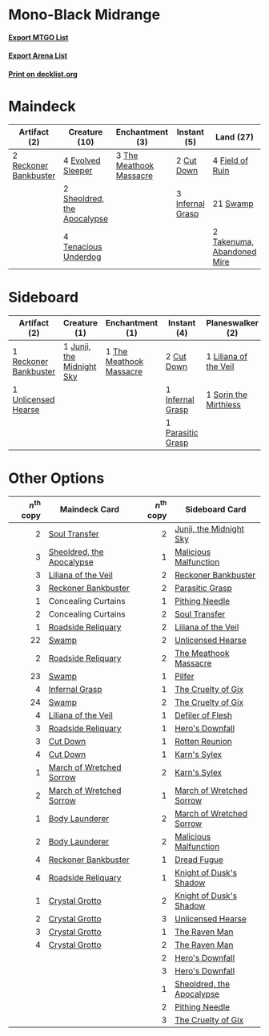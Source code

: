 # Mono-Black Midrange

#### [Export MTGO List](../collection/Mono-Black%20Midrange/Mono-Black%20Midrange.txt)
#### [Export Arena List](../collection/Mono-Black%20Midrange/Mono-Black%20Midrange_arena.txt)
#### [Print on decklist.org](http://decklist.org/?deckmain=2%09Cut%20Down%0A4%09Evolved%20Sleeper%0A4%09Field%20of%20Ruin%0A4%09Graveyard%20Trespasser%0A3%09Infernal%20Grasp%0A4%09Invoke%20Despair%0A2%09Liliana%20of%20the%20Veil%0A2%09Reckoner%20Bankbuster%0A2%09Sheoldred,%20the%20Apocalypse%0A2%09Sorin%20the%20Mirthless%0A1%09Soul%20Transfer%0A21%09Swamp%0A2%09Takenuma,%20Abandoned%20Mire%0A4%09Tenacious%20Underdog%0A3%09The%20Meathook%20Massacre&deckside=2%09Cut%20Down%0A4%09Duress%0A1%09Infernal%20Grasp%0A1%09Junji,%20the%20Midnight%20Sky%0A1%09Liliana%20of%20the%20Veil%0A1%09Parasitic%20Grasp%0A1%09Reckoner%20Bankbuster%0A1%09Sorin%20the%20Mirthless%0A1%09Soul%20Transfer%0A1%09The%20Meathook%20Massacre%0A1%09Unlicensed%20Hearse)
# Maindeck

|                                          Artifact (2)                                          |                                            Creature (10)                                             |                                         Enchantment (3)                                          |                                        Instant (5)                                        |                                              Land (27)                                              |                                        Planeswalker (4)                                        |                                        Sorcery (5)                                        |     Unknown (4)      |
|------------------------------------------------------------------------------------------------|------------------------------------------------------------------------------------------------------|--------------------------------------------------------------------------------------------------|-------------------------------------------------------------------------------------------|-----------------------------------------------------------------------------------------------------|------------------------------------------------------------------------------------------------|-------------------------------------------------------------------------------------------|----------------------|
|2 [Reckoner Bankbuster](http://gatherer.wizards.com/Pages/Card/Details.aspx?multiverseid=548568)|4 [Evolved Sleeper](http://gatherer.wizards.com/Pages/Card/Details.aspx?multiverseid=574573)          |3 [The Meathook Massacre](http://gatherer.wizards.com/Pages/Card/Details.aspx?multiverseid=534886)|2 [Cut Down](http://gatherer.wizards.com/Pages/Card/Details.aspx?multiverseid=574569)      |4 [Field of Ruin](http://gatherer.wizards.com/Pages/Card/Details.aspx?multiverseid=435415)           |2 [Liliana of the Veil](http://gatherer.wizards.com/Pages/Card/Details.aspx?multiverseid=235597)|4 [Invoke Despair](http://gatherer.wizards.com/Pages/Card/Details.aspx?multiverseid=548399)|4 Graveyard Trespasser|
|                                                                                                |2 [Sheoldred, the Apocalypse](http://gatherer.wizards.com/Pages/Card/Details.aspx?multiverseid=574587)|                                                                                                  |3 [Infernal Grasp](http://gatherer.wizards.com/Pages/Card/Details.aspx?multiverseid=534880)|21 [Swamp](http://gatherer.wizards.com/Pages/Card/Details.aspx?multiverseid=439858)                  |2 [Sorin the Mirthless](http://gatherer.wizards.com/Pages/Card/Details.aspx?multiverseid=540983)|1 [Soul Transfer](http://gatherer.wizards.com/Pages/Card/Details.aspx?multiverseid=548423) |                      |
|                                                                                                |4 [Tenacious Underdog](http://gatherer.wizards.com/Pages/Card/Details.aspx?multiverseid=555298)       |                                                                                                  |                                                                                           |2 [Takenuma, Abandoned Mire](http://gatherer.wizards.com/Pages/Card/Details.aspx?multiverseid=548591)|                                                                                                |                                                                                           |                      |


# Sideboard

|                                          Artifact (2)                                          |                                            Creature (1)                                            |                                         Enchantment (1)                                          |                                        Instant (4)                                         |                                        Planeswalker (2)                                        |                                       Sorcery (5)                                        |
|------------------------------------------------------------------------------------------------|----------------------------------------------------------------------------------------------------|--------------------------------------------------------------------------------------------------|--------------------------------------------------------------------------------------------|------------------------------------------------------------------------------------------------|------------------------------------------------------------------------------------------|
|1 [Reckoner Bankbuster](http://gatherer.wizards.com/Pages/Card/Details.aspx?multiverseid=548568)|1 [Junji, the Midnight Sky](http://gatherer.wizards.com/Pages/Card/Details.aspx?multiverseid=548400)|1 [The Meathook Massacre](http://gatherer.wizards.com/Pages/Card/Details.aspx?multiverseid=534886)|2 [Cut Down](http://gatherer.wizards.com/Pages/Card/Details.aspx?multiverseid=574569)       |1 [Liliana of the Veil](http://gatherer.wizards.com/Pages/Card/Details.aspx?multiverseid=235597)|4 [Duress](http://gatherer.wizards.com/Pages/Card/Details.aspx?multiverseid=14557)        |
|1 [Unlicensed Hearse](http://gatherer.wizards.com/Pages/Card/Details.aspx?multiverseid=555447)  |                                                                                                    |                                                                                                  |1 [Infernal Grasp](http://gatherer.wizards.com/Pages/Card/Details.aspx?multiverseid=534880) |1 [Sorin the Mirthless](http://gatherer.wizards.com/Pages/Card/Details.aspx?multiverseid=540983)|1 [Soul Transfer](http://gatherer.wizards.com/Pages/Card/Details.aspx?multiverseid=548423)|
|                                                                                                |                                                                                                    |                                                                                                  |1 [Parasitic Grasp](http://gatherer.wizards.com/Pages/Card/Details.aspx?multiverseid=540973)|                                                                                                |                                                                                          |


# Other Options

|*n*<sup>th</sup> copy|                                           Maindeck Card                                            |*n*<sup>th</sup> copy|                                           Sideboard Card                                           |
|--------------------:|----------------------------------------------------------------------------------------------------|--------------------:|----------------------------------------------------------------------------------------------------|
|                    2|[Soul Transfer](http://gatherer.wizards.com/Pages/Card/Details.aspx?multiverseid=548423)            |                    2|[Junji, the Midnight Sky](http://gatherer.wizards.com/Pages/Card/Details.aspx?multiverseid=548400)  |
|                    3|[Sheoldred, the Apocalypse](http://gatherer.wizards.com/Pages/Card/Details.aspx?multiverseid=574587)|                    1|[Malicious Malfunction](http://gatherer.wizards.com/Pages/Card/Details.aspx?multiverseid=548410)    |
|                    3|[Liliana of the Veil](http://gatherer.wizards.com/Pages/Card/Details.aspx?multiverseid=235597)      |                    2|[Reckoner Bankbuster](http://gatherer.wizards.com/Pages/Card/Details.aspx?multiverseid=548568)      |
|                    3|[Reckoner Bankbuster](http://gatherer.wizards.com/Pages/Card/Details.aspx?multiverseid=548568)      |                    2|[Parasitic Grasp](http://gatherer.wizards.com/Pages/Card/Details.aspx?multiverseid=540973)          |
|                    1|Concealing Curtains                                                                                 |                    1|[Pithing Needle](http://gatherer.wizards.com/Pages/Card/Details.aspx?multiverseid=129526)           |
|                    2|Concealing Curtains                                                                                 |                    2|[Soul Transfer](http://gatherer.wizards.com/Pages/Card/Details.aspx?multiverseid=548423)            |
|                    1|[Roadside Reliquary](http://gatherer.wizards.com/Pages/Card/Details.aspx?multiverseid=548585)       |                    2|[Liliana of the Veil](http://gatherer.wizards.com/Pages/Card/Details.aspx?multiverseid=235597)      |
|                   22|[Swamp](http://gatherer.wizards.com/Pages/Card/Details.aspx?multiverseid=439858)                    |                    2|[Unlicensed Hearse](http://gatherer.wizards.com/Pages/Card/Details.aspx?multiverseid=555447)        |
|                    2|[Roadside Reliquary](http://gatherer.wizards.com/Pages/Card/Details.aspx?multiverseid=548585)       |                    2|[The Meathook Massacre](http://gatherer.wizards.com/Pages/Card/Details.aspx?multiverseid=534886)    |
|                   23|[Swamp](http://gatherer.wizards.com/Pages/Card/Details.aspx?multiverseid=439858)                    |                    1|[Pilfer](http://gatherer.wizards.com/Pages/Card/Details.aspx?multiverseid=574582)                   |
|                    4|[Infernal Grasp](http://gatherer.wizards.com/Pages/Card/Details.aspx?multiverseid=534880)           |                    1|[The Cruelty of Gix](http://gatherer.wizards.com/Pages/Card/Details.aspx?multiverseid=574567)       |
|                   24|[Swamp](http://gatherer.wizards.com/Pages/Card/Details.aspx?multiverseid=439858)                    |                    2|[The Cruelty of Gix](http://gatherer.wizards.com/Pages/Card/Details.aspx?multiverseid=574567)       |
|                    4|[Liliana of the Veil](http://gatherer.wizards.com/Pages/Card/Details.aspx?multiverseid=235597)      |                    1|[Defiler of Flesh](http://gatherer.wizards.com/Pages/Card/Details.aspx?multiverseid=574570)         |
|                    3|[Roadside Reliquary](http://gatherer.wizards.com/Pages/Card/Details.aspx?multiverseid=548585)       |                    1|[Hero's Downfall](http://gatherer.wizards.com/Pages/Card/Details.aspx?multiverseid=373575)          |
|                    3|[Cut Down](http://gatherer.wizards.com/Pages/Card/Details.aspx?multiverseid=574569)                 |                    1|[Rotten Reunion](http://gatherer.wizards.com/Pages/Card/Details.aspx?multiverseid=534893)           |
|                    4|[Cut Down](http://gatherer.wizards.com/Pages/Card/Details.aspx?multiverseid=574569)                 |                    1|[Karn's Sylex](http://gatherer.wizards.com/Pages/Card/Details.aspx?multiverseid=574714)             |
|                    1|[March of Wretched Sorrow](http://gatherer.wizards.com/Pages/Card/Details.aspx?multiverseid=548411) |                    2|[Karn's Sylex](http://gatherer.wizards.com/Pages/Card/Details.aspx?multiverseid=574714)             |
|                    2|[March of Wretched Sorrow](http://gatherer.wizards.com/Pages/Card/Details.aspx?multiverseid=548411) |                    1|[March of Wretched Sorrow](http://gatherer.wizards.com/Pages/Card/Details.aspx?multiverseid=548411) |
|                    1|[Body Launderer](http://gatherer.wizards.com/Pages/Card/Details.aspx?multiverseid=555269)           |                    2|[March of Wretched Sorrow](http://gatherer.wizards.com/Pages/Card/Details.aspx?multiverseid=548411) |
|                    2|[Body Launderer](http://gatherer.wizards.com/Pages/Card/Details.aspx?multiverseid=555269)           |                    2|[Malicious Malfunction](http://gatherer.wizards.com/Pages/Card/Details.aspx?multiverseid=548410)    |
|                    4|[Reckoner Bankbuster](http://gatherer.wizards.com/Pages/Card/Details.aspx?multiverseid=548568)      |                    1|[Dread Fugue](http://gatherer.wizards.com/Pages/Card/Details.aspx?multiverseid=540955)              |
|                    4|[Roadside Reliquary](http://gatherer.wizards.com/Pages/Card/Details.aspx?multiverseid=548585)       |                    1|[Knight of Dusk's Shadow](http://gatherer.wizards.com/Pages/Card/Details.aspx?multiverseid=574576)  |
|                    1|[Crystal Grotto](http://gatherer.wizards.com/Pages/Card/Details.aspx?multiverseid=574726)           |                    2|[Knight of Dusk's Shadow](http://gatherer.wizards.com/Pages/Card/Details.aspx?multiverseid=574576)  |
|                    2|[Crystal Grotto](http://gatherer.wizards.com/Pages/Card/Details.aspx?multiverseid=574726)           |                    3|[Unlicensed Hearse](http://gatherer.wizards.com/Pages/Card/Details.aspx?multiverseid=555447)        |
|                    3|[Crystal Grotto](http://gatherer.wizards.com/Pages/Card/Details.aspx?multiverseid=574726)           |                    1|[The Raven Man](http://gatherer.wizards.com/Pages/Card/Details.aspx?multiverseid=574583)            |
|                    4|[Crystal Grotto](http://gatherer.wizards.com/Pages/Card/Details.aspx?multiverseid=574726)           |                    2|[The Raven Man](http://gatherer.wizards.com/Pages/Card/Details.aspx?multiverseid=574583)            |
|                     |                                                                                                    |                    2|[Hero's Downfall](http://gatherer.wizards.com/Pages/Card/Details.aspx?multiverseid=373575)          |
|                     |                                                                                                    |                    3|[Hero's Downfall](http://gatherer.wizards.com/Pages/Card/Details.aspx?multiverseid=373575)          |
|                     |                                                                                                    |                    1|[Sheoldred, the Apocalypse](http://gatherer.wizards.com/Pages/Card/Details.aspx?multiverseid=574587)|
|                     |                                                                                                    |                    2|[Pithing Needle](http://gatherer.wizards.com/Pages/Card/Details.aspx?multiverseid=129526)           |
|                     |                                                                                                    |                    3|[The Cruelty of Gix](http://gatherer.wizards.com/Pages/Card/Details.aspx?multiverseid=574567)       |

